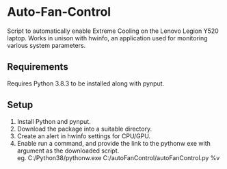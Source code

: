 # Auto-Fan-Control
Script to automatically enable Extreme Cooling on the Lenovo Legion Y520 laptop.
Works in unison with hwinfo, an application used for monitoring various system parameters.

## Requirements
Requires Python 3.8.3 to be installed along with pynput.

## Setup
1. Install Python and pynput.
2. Download the package into a suitable directory.
3. Create an alert in hwinfo settings for CPU/GPU.
4. Enable run a command, and provide the link to the pythonw exe with argument as the downloaded script.<br/>
eg. C:/Python38/pythonw.exe C:/autoFanControl/autoFanControl.py %v
